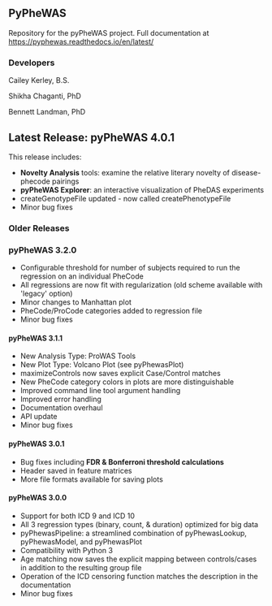 ## PyPheWAS

Repository for the pyPheWAS project.
Full documentation at https://pyphewas.readthedocs.io/en/latest/

### Developers
Cailey Kerley, B.S.

Shikha Chaganti, PhD

Bennett Landman, PhD

## Latest Release: pyPheWAS 4.0.1
This release includes:
- **Novelty Analysis** tools: examine the relative literary novelty of disease-phecode pairings
- **pyPheWAS Explorer**: an interactive visualization of PheDAS experiments
- createGenotypeFile updated - now called createPhenotypeFile
- Minor bug fixes


### Older Releases

### pyPheWAS 3.2.0
- Configurable threshold for number of subjects required to run the regression on an individual PheCode
- All regressions are now fit with regularization (old scheme available with 'legacy' option)
- Minor changes to Manhattan plot
- PheCode/ProCode categories added to regression file
- Minor bug fixes

#### pyPheWAS 3.1.1
- New Analysis Type: ProWAS Tools
- New Plot Type: Volcano Plot (see pyPhewasPlot)
- maximizeControls now saves explicit Case/Control matches
- New PheCode category colors in plots are more distinguishable
- Improved command line tool argument handling
- Improved error handling
- Documentation overhaul
- API update
- Minor bug fixes

#### pyPheWAS 3.0.1
- Bug fixes including __FDR & Bonferroni threshold calculations__
- Header saved in feature matrices
- More file formats available for saving plots

#### pyPheWAS 3.0.0
- Support for both ICD 9 and ICD 10
- All 3 regression types (binary, count, & duration) optimized for big data
- pyPhewasPipeline: a streamlined combination of pyPhewasLookup, pyPhewasModel, and pyPhewasPlot
- Compatibility with Python 3
- Age matching now saves the explicit mapping between controls/cases in addition to the resulting group file
- Operation of the ICD censoring function matches the description in the documentation
- Minor bug fixes
